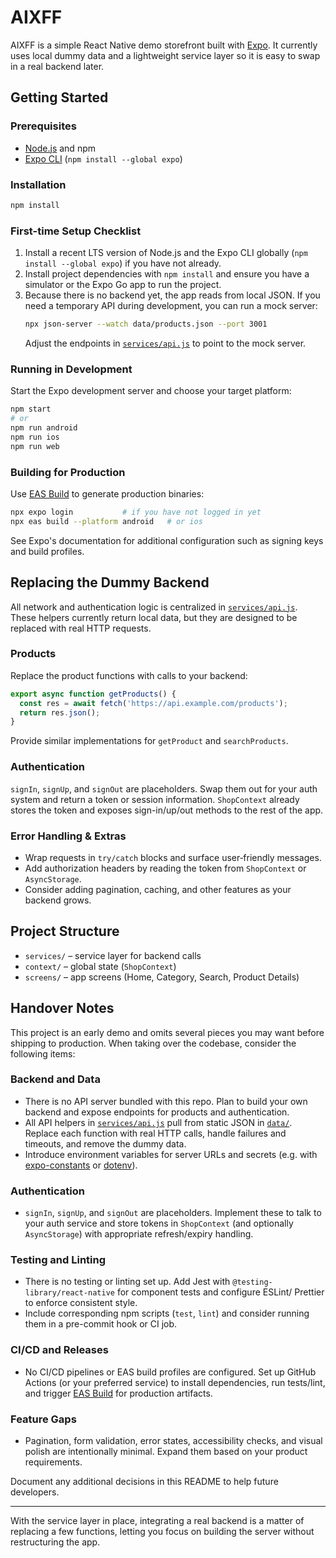 # AIXFF

AIXFF is a simple React Native demo storefront built with [Expo](https://expo.dev/). It currently uses local dummy data and a lightweight service layer so it is easy to swap in a real backend later.

## Getting Started

### Prerequisites
- [Node.js](https://nodejs.org/) and npm
- [Expo CLI](https://docs.expo.dev/) (`npm install --global expo`)

### Installation
```bash
npm install
```

### First-time Setup Checklist
1. Install a recent LTS version of Node.js and the Expo CLI globally (`npm install --global expo`) if you have not already.
2. Install project dependencies with `npm install` and ensure you have a simulator or the Expo Go app to run the project.
3. Because there is no backend yet, the app reads from local JSON. If you need a temporary API during development, you can run a mock server:
   ```bash
   npx json-server --watch data/products.json --port 3001
   ```
   Adjust the endpoints in [`services/api.js`](services/api.js) to point to the mock server.

### Running in Development
Start the Expo development server and choose your target platform:
```bash
npm start
# or
npm run android
npm run ios
npm run web
```

### Building for Production
Use [EAS Build](https://docs.expo.dev/build/introduction/) to generate production binaries:
```bash
npx expo login           # if you have not logged in yet
npx eas build --platform android   # or ios
```
See Expo's documentation for additional configuration such as signing keys and build profiles.

## Replacing the Dummy Backend
All network and authentication logic is centralized in [`services/api.js`](services/api.js). These helpers currently return local data, but they are designed to be replaced with real HTTP requests.

### Products
Replace the product functions with calls to your backend:
```js
export async function getProducts() {
  const res = await fetch('https://api.example.com/products');
  return res.json();
}
```
Provide similar implementations for `getProduct` and `searchProducts`.

### Authentication
`signIn`, `signUp`, and `signOut` are placeholders. Swap them out for your auth system and return a token or session information. `ShopContext` already stores the token and exposes sign-in/up/out methods to the rest of the app.

### Error Handling & Extras
- Wrap requests in `try/catch` blocks and surface user‑friendly messages.
- Add authorization headers by reading the token from `ShopContext` or `AsyncStorage`.
- Consider adding pagination, caching, and other features as your backend grows.

## Project Structure
- `services/` – service layer for backend calls
- `context/` – global state (`ShopContext`)
- `screens/` – app screens (Home, Category, Search, Product Details)

## Handover Notes

This project is an early demo and omits several pieces you may want before
shipping to production. When taking over the codebase, consider the following
items:

### Backend and Data
- There is no API server bundled with this repo. Plan to build your own backend
  and expose endpoints for products and authentication.
- All API helpers in [`services/api.js`](services/api.js) pull from static JSON
  in [`data/`](data/). Replace each function with real HTTP calls, handle
  failures and timeouts, and remove the dummy data.
- Introduce environment variables for server URLs and secrets (e.g. with
  [expo-constants](https://docs.expo.dev/versions/latest/sdk/constants/) or
  [dotenv](https://www.npmjs.com/package/react-native-dotenv)).

### Authentication
- `signIn`, `signUp`, and `signOut` are placeholders. Implement these to talk to
  your auth service and store tokens in `ShopContext` (and optionally
  `AsyncStorage`) with appropriate refresh/expiry handling.

### Testing and Linting
- There is no testing or linting set up. Add Jest with
  `@testing-library/react-native` for component tests and configure ESLint/
  Prettier to enforce consistent style.
- Include corresponding npm scripts (`test`, `lint`) and consider running them
  in a pre-commit hook or CI job.

### CI/CD and Releases
- No CI/CD pipelines or EAS build profiles are configured. Set up GitHub Actions
  (or your preferred service) to install dependencies, run tests/lint, and
  trigger [EAS Build](https://docs.expo.dev/build/introduction/) for production
  artifacts.

### Feature Gaps
- Pagination, form validation, error states, accessibility checks, and visual
  polish are intentionally minimal. Expand them based on your product
  requirements.

Document any additional decisions in this README to help future developers.

---
With the service layer in place, integrating a real backend is a matter of replacing a few functions, letting you focus on building the server without restructuring the app.
